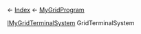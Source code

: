 ← [Index](Api-Index) ← [MyGridProgram](Sandbox.ModAPI.Ingame.MyGridProgram)

[IMyGridTerminalSystem](Sandbox.ModAPI.Ingame.IMyGridTerminalSystem) GridTerminalSystem